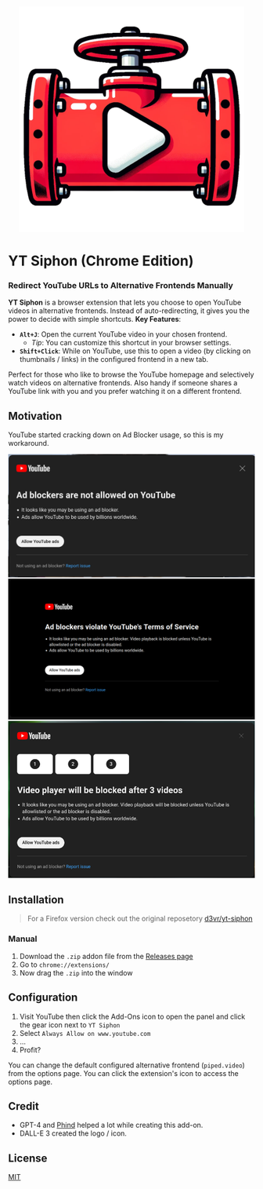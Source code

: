 <p align="center">
  <img width="460" src="src/icons/logo.png" alt="YT Siphon Logo">
</p>

# YT Siphon (Chrome Edition)
### Redirect YouTube URLs to Alternative Frontends Manually

**YT Siphon** is a browser extension that lets you choose to open YouTube videos in alternative frontends. Instead of auto-redirecting, it gives you the power to decide with simple shortcuts.
**Key Features**:
- **`Alt+J`**: Open the current YouTube video in your chosen frontend.
  - *Tip*: You can customize this shortcut in your browser settings.
- **`Shift+Click`**: While on YouTube, use this to open a video (by clicking on thumbnails / links) in the configured frontend in a new tab.

Perfect for those who like to browse the YouTube homepage and selectively watch videos on alternative frontends. Also handy if someone shares a YouTube link with you and you prefer watching it on a different frontend.

## Motivation
YouTube started cracking down on Ad Blocker usage, so this is my workaround.

![Ad Blocker Not Allowed](screenshots/adblocker-notallowed.jpg)
![Ad Blocker TOS](screenshots/adblocker-tos.png)
![Ad Blocker Counter](screenshots/adblocker-counter.png)

## Installation

> For a Firefox version check out the original reposetory [d3vr/yt-siphon](https://github.com/d3vr/yt-siphon)

### Manual
1. Download the `.zip` addon file from the [Releases page](https://github.com/0pandadev/yt-siphon-chrome/releases/)
2. Go to `chrome://extensions/`
3. Now drag the `.zip` into the window


## Configuration
1. Visit YouTube then click the Add-Ons icon to open the panel and click the gear icon next to `YT Siphon`
2. Select `Always Allow on www.youtube.com`
3. ...
4. Profit?

You can change the default configured alternative frontend (`piped.video`) from the options page. You can click the extension's icon to access the options page.

## Credit
- GPT-4 and [Phind](https://www.phind.com/) helped a lot while creating this add-on.
- DALL-E 3 created the logo / icon.

## License
[MIT](https://www.tldrlegal.com/license/mit-license)
